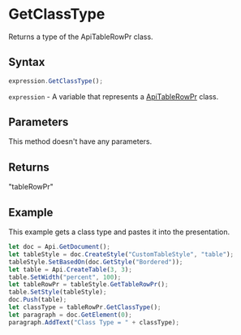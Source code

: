 # GetClassType

Returns a type of the ApiTableRowPr class.

## Syntax

```javascript
expression.GetClassType();
```

`expression` - A variable that represents a [ApiTableRowPr](../ApiTableRowPr.md) class.

## Parameters

This method doesn't have any parameters.

## Returns

"tableRowPr"

## Example

This example gets a class type and pastes it into the presentation.

```javascript editor-
let doc = Api.GetDocument();
let tableStyle = doc.CreateStyle("CustomTableStyle", "table");
tableStyle.SetBasedOn(doc.GetStyle("Bordered"));
let table = Api.CreateTable(3, 3);
table.SetWidth("percent", 100);
let tableRowPr = tableStyle.GetTableRowPr();
table.SetStyle(tableStyle);
doc.Push(table);
let classType = tableRowPr.GetClassType();
let paragraph = doc.GetElement(0);
paragraph.AddText("Class Type = " + classType);
```
